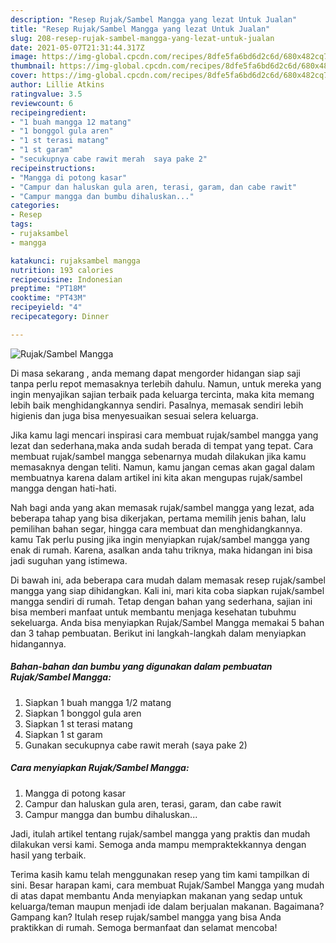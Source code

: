 ```yaml
---
description: "Resep Rujak/Sambel Mangga yang lezat Untuk Jualan"
title: "Resep Rujak/Sambel Mangga yang lezat Untuk Jualan"
slug: 208-resep-rujak-sambel-mangga-yang-lezat-untuk-jualan
date: 2021-05-07T21:31:44.317Z
image: https://img-global.cpcdn.com/recipes/8dfe5fa6bd6d2c6d/680x482cq70/rujaksambel-mangga-foto-resep-utama.jpg
thumbnail: https://img-global.cpcdn.com/recipes/8dfe5fa6bd6d2c6d/680x482cq70/rujaksambel-mangga-foto-resep-utama.jpg
cover: https://img-global.cpcdn.com/recipes/8dfe5fa6bd6d2c6d/680x482cq70/rujaksambel-mangga-foto-resep-utama.jpg
author: Lillie Atkins
ratingvalue: 3.5
reviewcount: 6
recipeingredient:
- "1 buah mangga 12 matang"
- "1 bonggol gula aren"
- "1 st terasi matang"
- "1 st garam"
- "secukupnya cabe rawit merah  saya pake 2"
recipeinstructions:
- "Mangga di potong kasar"
- "Campur dan haluskan gula aren, terasi, garam, dan cabe rawit"
- "Campur mangga dan bumbu dihaluskan..."
categories:
- Resep
tags:
- rujaksambel
- mangga

katakunci: rujaksambel mangga 
nutrition: 193 calories
recipecuisine: Indonesian
preptime: "PT18M"
cooktime: "PT43M"
recipeyield: "4"
recipecategory: Dinner

---
```



![Rujak/Sambel Mangga](https://img-global.cpcdn.com/recipes/8dfe5fa6bd6d2c6d/680x482cq70/rujaksambel-mangga-foto-resep-utama.jpg)

Di masa  sekarang , anda memang dapat mengorder hidangan siap saji tanpa perlu repot memasaknya terlebih dahulu. Namun, untuk mereka yang ingin menyajikan sajian terbaik pada keluarga tercinta, maka kita memang lebih baik menghidangkannya sendiri. Pasalnya, memasak sendiri lebih higienis dan juga bisa menyesuaikan sesuai selera keluarga.

Jika kamu lagi mencari inspirasi cara membuat rujak/sambel mangga yang lezat dan sederhana,maka anda sudah berada di tempat yang tepat. Cara membuat rujak/sambel mangga  sebenarnya mudah dilakukan jika kamu memasaknya dengan teliti. Namun, kamu jangan cemas akan gagal dalam membuatnya 
karena dalam artikel ini kita akan mengupas rujak/sambel mangga dengan hati-hati.  



Nah bagi anda yang akan memasak rujak/sambel mangga yang lezat, ada beberapa tahap yang bisa dikerjakan, pertama memilih jenis bahan, lalu pemilihan bahan segar, hingga cara membuat dan menghidangkannya. kamu Tak perlu pusing jika ingin menyiapkan rujak/sambel mangga yang enak di rumah. Karena, asalkan anda  tahu triknya, maka hidangan ini bisa jadi suguhan yang istimewa.

Di bawah ini, ada beberapa cara mudah dalam memasak resep rujak/sambel mangga yang siap dihidangkan. Kali ini, mari kita coba siapkan rujak/sambel mangga sendiri di rumah. Tetap dengan bahan yang sederhana, sajian ini bisa memberi manfaat untuk membantu menjaga kesehatan tubuhmu sekeluarga. Anda bisa menyiapkan Rujak/Sambel Mangga memakai 5 bahan dan 3 tahap pembuatan. Berikut ini langkah-langkah dalam menyiapkan hidangannya.

<!--inarticleads1-->

##### Bahan-bahan dan bumbu yang digunakan dalam pembuatan Rujak/Sambel Mangga:

1. Siapkan 1 buah mangga 1/2 matang
1. Siapkan 1 bonggol gula aren
1. Siapkan 1 st terasi matang
1. Siapkan 1 st garam
1. Gunakan secukupnya cabe rawit merah  (saya pake 2)




<!--inarticleads2-->

##### Cara menyiapkan Rujak/Sambel Mangga:

1. Mangga di potong kasar
1. Campur dan haluskan gula aren, terasi, garam, dan cabe rawit
1. Campur mangga dan bumbu dihaluskan...




Jadi, itulah artikel tentang  rujak/sambel mangga  yang praktis dan mudah dilakukan versi kami. Semoga anda mampu mempraktekkannya dengan hasil yang terbaik. 

Terima kasih kamu telah menggunakan resep yang tim kami tampilkan di sini. Besar harapan kami, cara membuat  Rujak/Sambel Mangga yang mudah di atas dapat membantu Anda menyiapkan makanan yang sedap untuk keluarga/teman maupun menjadi ide dalam berjualan makanan. Bagaimana? Gampang kan? Itulah resep rujak/sambel mangga yang bisa Anda praktikkan di rumah. Semoga bermanfaat dan selamat mencoba!

